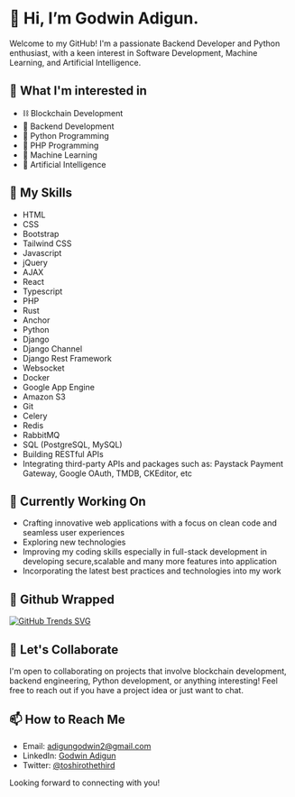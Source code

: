 # 👋 Hi, I’m Godwin Adigun.

Welcome to my GitHub! I'm a passionate Backend Developer and Python enthusiast, with a keen interest in Software Development, Machine Learning, and Artificial Intelligence.

## 👀 What I'm interested in

- ⛓️ Blockchain Development
- 🚀 Backend Development
- 🐍 Python Programming
- 🐘 PHP Programming
- 🤖 Machine Learning
- 🧠 Artificial Intelligence

## 🌱 My Skills

- HTML
- CSS
- Bootstrap
- Tailwind CSS
- Javascript
- jQuery
- AJAX
- React
- Typescript
- PHP
- Rust
- Anchor
- Python
- Django
- Django Channel
- Django Rest Framework
- Websocket
- Docker
- Google App Engine
- Amazon S3
- Git
- Celery
- Redis
- RabbitMQ
- SQL (PostgreSQL, MySQL)
- Building RESTful APIs
- Integrating third-party APIs and packages such as: Paystack Payment Gateway, Google OAuth, TMDB, CKEditor, etc

## 💼 Currently Working On

- Crafting innovative web applications with a focus on clean code and seamless user experiences
- Exploring new technologies
- Improving my coding skills especially in full-stack development in developing secure,scalable and many more features into application
- Incorporating the latest best practices and technologies into my work

## 💼 Github Wrapped

[![GitHub Trends SVG](https://api.githubtrends.io/user/svg/Goddy01/repos?time_range=one_year&theme=dark)](https://githubtrends.io)

## 💞 Let's Collaborate

I'm open to collaborating on projects that involve blockchain development, backend engineering, Python development, or anything interesting! Feel free to reach out if you have a project idea or just want to chat.

## 📫 How to Reach Me

- Email: adigungodwin2@gmail.com
- LinkedIn: [Godwin Adigun](https://linkedin.com/in/godwin-adigun-b5a138219)
- Twitter: [@toshirothethird](https://twitter.com/toshirothethird)

Looking forward to connecting with you!

<!---
Goddy01/Goddy01 is a ✨ special ✨ repository because its `README.md` (this file) appears on your GitHub profile.
You can click the Preview link to take a look at your changes.
--->
